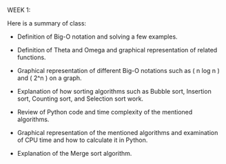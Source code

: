 WEEK 1: 

Here is a summary of class:

- Definition of Big-O notation and solving a few examples.
- Definition of Theta and Omega and graphical representation of related functions.
- Graphical representation of different Big-O notations such as \( n log n \) and \( 2^n \) on a graph.

- Explanation of how sorting algorithms such as Bubble sort, Insertion sort, Counting sort, and Selection sort work.
- Review of Python code and time complexity of the mentioned algorithms.
- Graphical representation of the mentioned algorithms and examination of CPU time and how to calculate it in Python.
- Explanation of the Merge sort algorithm. 

